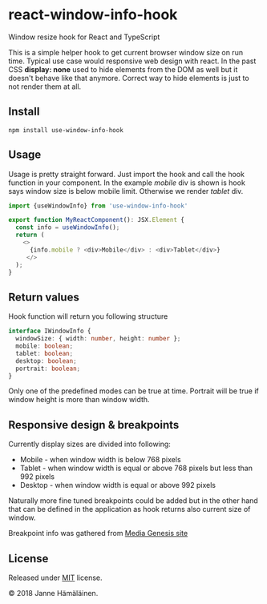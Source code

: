 # react-window-info-hook
Window resize hook for React and TypeScript

This is a simple helper hook to get current browser window size on run time.
Typical use case would responsive web design with react. In the past CSS **display: none** used to hide
elements from the DOM as well but it doesn't behave like that anymore. Correct way to hide elements is just to
not render them at all.

## Install

```
npm install use-window-info-hook
```

## Usage

Usage is pretty straight forward. Just import the hook and call the hook function in your component.
In the example _mobile_ div is shown is hook says window size is below mobile limit. Otherwise we render
_tablet_ div.

```ts
import {useWindowInfo} from 'use-window-info-hook'

export function MyReactComponent(): JSX.Element {
  const info = useWindowInfo();
  return (
    <>
      {info.mobile ? <div>Mobile</div> : <div>Tablet</div>}
     </>
  );
}

```

## Return values

Hook function will return you following structure

```ts
interface IWindowInfo {
  windowSize: { width: number, height: number };
  mobile: boolean;
  tablet: boolean;
  desktop: boolean;
  portrait: boolean;
}
```

Only one of the predefined modes can be true at time. Portrait will be true if window height is more than
window width.

## Responsive design & breakpoints

Currently display sizes are divided into following:

* Mobile - when window width is below 768 pixels
* Tablet - when window width is equal or above 768 pixels but less than 992 pixels
* Desktop - when window width is equal or above 992 pixels

Naturally more fine tuned breakpoints could be added but in the other hand that can be defined in the application
as hook returns also current size of window.

Breakpoint info was gathered from [Media Genesis site](https://mediag.com/blog/popular-screen-resolutions-designing-for-all/)

## License 
Released under [MIT](https://opensource.org/licenses/MIT) license.

&copy; 2018 Janne Hämäläinen.
